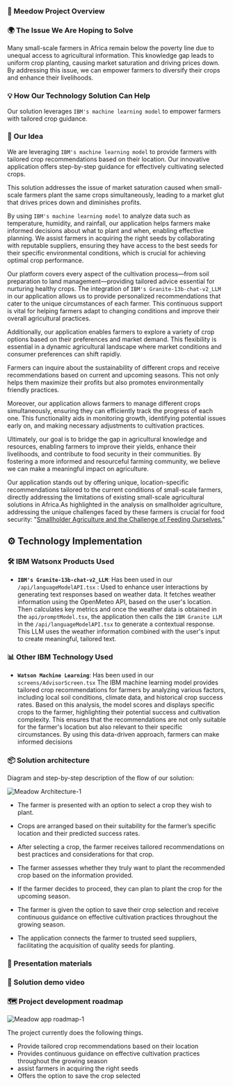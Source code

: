 ### 🌱 Meedow Project Overview

### 🌍 The Issue We Are Hoping to Solve
Many small-scale farmers in Africa remain below the poverty line due to unequal access to agricultural information. This knowledge gap leads to uniform crop planting, causing market saturation and driving prices down. By addressing this issue, we can empower farmers to diversify their crops and enhance their livelihoods.

### 💡 How Our Technology Solution Can Help
Our solution leverages `IBM's machine learning model` to empower farmers with tailored crop guidance.

### 🌿 Our Idea
We are leveraging `IBM's machine learning model` to provide farmers with tailored crop recommendations based on their location. Our innovative application offers step-by-step guidance for effectively cultivating selected crops. 

This solution addresses the issue of market saturation caused when small-scale farmers plant the same crops simultaneously, leading to a market glut that drives prices down and diminishes profits. 

By using `IBM's machine learning model` to analyze data such as temperature, humidity, and rainfall, our application helps farmers make informed decisions about what to plant and when, enabling effective planning. We assist farmers in acquiring the right seeds by collaborating with reputable suppliers, ensuring they have access to the best seeds for their specific environmental conditions, which is crucial for achieving optimal crop performance. 

Our platform covers every aspect of the cultivation process—from soil preparation to land management—providing tailored advice essential for nurturing healthy crops. The integration of  `IBM's Granite-13b-chat-v2_LLM` in our application allows us to provide personalized recommendations that cater to the unique circumstances of each farmer. This continuous support is vital for helping farmers adapt to changing conditions and improve their overall agricultural practices.

Additionally, our application enables farmers to explore a variety of crop options based on their preferences and market demand. This flexibility is essential in a dynamic agricultural landscape where market conditions and consumer preferences can shift rapidly. 

Farmers can inquire about the sustainability of different crops and receive recommendations based on current and upcoming seasons. This not only helps them maximize their profits but also promotes environmentally friendly practices. 

Moreover, our application allows farmers to manage different crops simultaneously, ensuring they can efficiently track the progress of each one. This functionality aids in monitoring growth, identifying potential issues early on, and making necessary adjustments to cultivation practices. 

Ultimately, our goal is to bridge the gap in agricultural knowledge and resources, enabling farmers to improve their yields, enhance their livelihoods, and contribute to food security in their communities. By fostering a more informed and resourceful farming community, we believe we can make a meaningful impact on agriculture. 

Our application stands out by offering unique, location-specific recommendations tailored to the current conditions of small-scale farmers, directly addressing the limitations of existing small-scale agricultural solutions in Africa.As highlighted in the analysis on smallholder agriculture, addressing the unique challenges faced by these farmers is crucial for food security: "[Smallholder Agriculture and the Challenge of Feeding Ourselves.](https://www.theelephant.info/analysis/2023/05/09/smallholder-agriculture-and-the-challenge-of-feeding-ourselves/#:~:text=Most%20farms%2C%20they%20say%20up,some%20parts%20of%20the%20country.)"

## ⚙️ Technology Implementation

### 🛠️ IBM Watsonx Products Used
- **`IBM's Granite-13b-chat-v2_LLM`**: Has been used in our `/api/languageModelAPI.tsx` :  Used to enhance user interactions by generating text responses based on weather data. It fetches weather information using the OpenMeteo API, based on the user's location. Then calculates key metrics and once the weather data is obtained in the `api/promptModel.tsx`, the application then calls the `IBM Granite LLM` in the `/api/languageModelAPI.tsx` to generate a contextual response. This LLM uses the weather information combined with the user's input to create meaningful, tailored text.

### 📊 Other IBM Technology Used
- **`Watson Machine Learning`**: Has been used in our `screens/AdvisorScreen.tsx` The IBM machine learning model provides tailored crop recommendations for farmers by analyzing various factors, including local soil conditions, climate data, and historical crop success rates. Based on this analysis, the model scores and displays specific crops to the farmer, highlighting their potential success and cultivation complexity. This ensures that the recommendations are not only suitable for the farmer's location but also relevant to their specific circumstances. By using this data-driven approach, farmers can make informed decisions
  
### 📦 Solution architecture
Diagram and step-by-step description of the flow of our solution:

![Meadow Architecture-1](https://github.com/user-attachments/assets/54217a80-3d2c-4dbd-be77-1e67f31297a0)

- The farmer is presented with an option to select a crop they wish to plant.

- Crops are arranged based on their suitability for the farmer’s specific location and their predicted success rates.

- After selecting a crop, the farmer receives tailored recommendations on best practices and considerations for that crop.

- The farmer assesses whether they truly want to plant the recommended crop based on the information provided.

- If the farmer decides to proceed, they can plan to plant the crop for the upcoming season.

- The farmer is given the option to save their crop selection and receive continuous guidance on effective cultivation practices throughout the growing season.

- The application connects the farmer to trusted seed suppliers, facilitating the acquisition of quality seeds for planting.

###  🎥 Presentation materials

### 🤖 Solution demo video


###  🗺️ Project development roadmap

![Meadow app roadmap-1](https://github.com/user-attachments/assets/643b4718-92c6-4270-ae5c-eda5be4f790a)

The project currently does the following things.

- Provide tailored crop recommendations based on their location
- Provides continuous guidance on effective cultivation practices throughout the growing season
- assist farmers in acquiring the right seeds
- Offers the option to save the crop selected
